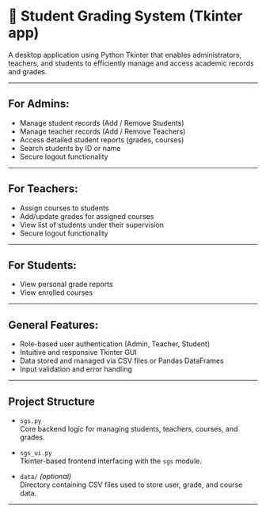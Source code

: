 # 📕 Student Grading System (Tkinter app)

A desktop application using Python Tkinter that enables administrators, teachers, and students to efficiently manage and access academic records and grades.

---

##  For Admins:
- Manage student records (Add / Remove Students)  
- Manage teacher records (Add / Remove Teachers)  
- Access detailed student reports (grades, courses)  
- Search students by ID or name  
- Secure logout functionality  

---

## For Teachers:
- Assign courses to students  
- Add/update grades for assigned courses  
- View list of students under their supervision  
- Secure logout functionality  

---

## For Students:
- View personal grade reports  
- View enrolled courses  

---

## General Features:
- Role-based user authentication (Admin, Teacher, Student)  
- Intuitive and responsive Tkinter GUI  
- Data stored and managed via CSV files or Pandas DataFrames  
- Input validation and error handling  

---

## Project Structure

- `sgs.py`  
  Core backend logic for managing students, teachers, courses, and grades.

- `sgs_ui.py`  
  Tkinter-based frontend interfacing with the `sgs` module.

- `data/` *(optional)*  
  Directory containing CSV files used to store user, grade, and course data.

---
